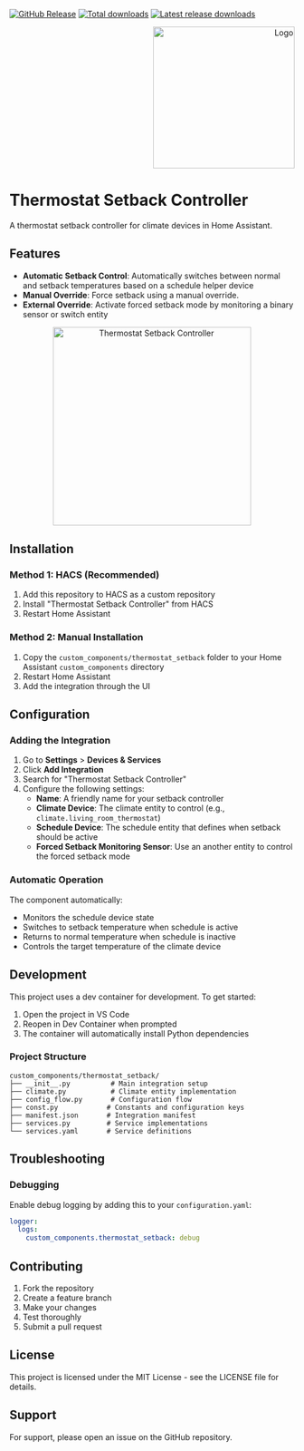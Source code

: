 [![GitHub Release][releases-shield]][releases]
[![Total downloads][total-downloads-shield]][total-downloads]
[![Latest release downloads][latest-release-downloads-shield]][latest-release-downloads]

<p align="right">
<img width="250" alt="Logo" src="https://raw.githubusercontent.com/toringer/home-assistant-thermostat-setback/master/assets/icon.png">
</p>

# Thermostat Setback Controller

A thermostat setback controller for climate devices in Home Assistant.

## Features

- **Automatic Setback Control**: Automatically switches between normal and setback temperatures based on a schedule helper device
- **Manual Override**: Force setback using a manual override.
- **External Override**: Activate forced setback mode by monitoring a binary sensor or switch entity

<p align="center">
<img width="350" alt="Thermostat Setback Controller" src="https://raw.githubusercontent.com/toringer/home-assistant-thermostat-setback/master/assets/device.png">
</p>


## Installation

### Method 1: HACS (Recommended)

1. Add this repository to HACS as a custom repository
2. Install "Thermostat Setback Controller" from HACS
3. Restart Home Assistant

### Method 2: Manual Installation

1. Copy the `custom_components/thermostat_setback` folder to your Home Assistant `custom_components` directory
2. Restart Home Assistant
3. Add the integration through the UI

## Configuration

### Adding the Integration

1. Go to **Settings** > **Devices & Services**
2. Click **Add Integration**
3. Search for "Thermostat Setback Controller"
4. Configure the following settings:
   - **Name**: A friendly name for your setback controller
   - **Climate Device**: The climate entity to control (e.g., `climate.living_room_thermostat`)
   - **Schedule Device**: The schedule entity that defines when setback should be active
   - **Forced Setback Monitoring Sensor**: Use an another entity to control the forced setback mode



### Automatic Operation

The component automatically:
- Monitors the schedule device state
- Switches to setback temperature when schedule is active
- Returns to normal temperature when schedule is inactive
- Controls the target temperature of the climate device

## Development

This project uses a dev container for development. To get started:

1. Open the project in VS Code
2. Reopen in Dev Container when prompted
3. The container will automatically install Python dependencies

### Project Structure

```
custom_components/thermostat_setback/
├── __init__.py          # Main integration setup
├── climate.py           # Climate entity implementation
├── config_flow.py       # Configuration flow
├── const.py            # Constants and configuration keys
├── manifest.json       # Integration manifest
├── services.py         # Service implementations
└── services.yaml       # Service definitions
```

## Troubleshooting

### Debugging

Enable debug logging by adding this to your `configuration.yaml`:

```yaml
logger:
  logs:
    custom_components.thermostat_setback: debug
```

## Contributing

1. Fork the repository
2. Create a feature branch
3. Make your changes
4. Test thoroughly
5. Submit a pull request

## License

This project is licensed under the MIT License - see the LICENSE file for details.

## Support

For support, please open an issue on the GitHub repository.


[releases-shield]: https://img.shields.io/github/v/release/toringer/home-assistant-thermostat-setback?style=flat-square
[releases]: https://github.com/toringer/home-assistant-thermostat-setback/releases
[total-downloads-shield]: https://img.shields.io/github/downloads/toringer/home-assistant-thermostat-setback/total?style=flat-square
[total-downloads]: https://github.com/toringer/home-assistant-thermostat-setback
[latest-release-downloads-shield]: https://img.shields.io/github/downloads/toringer/home-assistant-thermostat-setback/latest/total?style=flat-square
[latest-release-downloads]: https://github.com/toringer/home-assistant-thermostat-setback